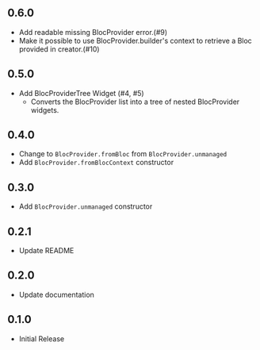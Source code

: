 ## 0.6.0

- Add readable missing BlocProvider error.(#9)
- Make it possible to use BlocProvider.builder's context to retrieve a Bloc provided in creator.(#10)

## 0.5.0

- Add BlocProviderTree Widget (#4, #5)
  - Converts the BlocProvider list into a tree of nested BlocProvider widgets.

## 0.4.0

- Change to `BlocProvider.fromBloc` from `BlocProvider.unmanaged`
- Add `BlocProvider.fromBlocContext` constructor

## 0.3.0

- Add `BlocProvider.unmanaged` constructor

## 0.2.1

- Update README


## 0.2.0

- Update documentation

## 0.1.0

- Initial Release